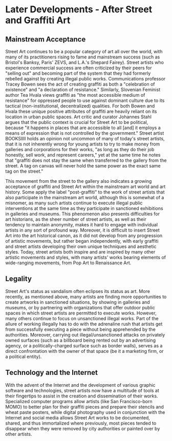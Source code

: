 # Later Developments - After Street and Graffiti Art

## Mainstream Acceptance
Street Art continues to be a popular category of art all over the world, with many of its practitioners rising to fame and mainstream success (such as Bristol's Banksy, Paris' ZEVS, and L.A.'s Shepard Fairey). Street artists who experience commercial success are often criticized by their peers for "selling out" and becoming part of the system that they had formerly rebelled against by creating illegal public works. Communications professor Tracey Bowen sees the act of creating graffiti as both a "celebration of existence" and "a declaration of resistance." Similarly, Slovenian Feminist author Tea Hvala views graffiti as "the most accessible medium of resistance" for oppressed people to use against dominant culture due to its tactical (non-institutional, decentralized) qualities. For both Bowen and Hvala these unique positive attributes of graffiti are heavily reliant on its location in urban public spaces. Art critic and curator Johannes Stahl argues that the public context is crucial for Street Art to be political, because "it happens in places that are accessible to all [and] it employs a means of expression that is not controlled by the government." Street artist BOOKSIIII holds an opinion not uncommon of many of today's street artists, that it is not inherently wrong for young artists to try to make money from galleries and corporations for their works, "as long as they do their job honestly, sell work, and represent careers," yet at the same time he notes that "graffiti does not stay the same when transferred to the gallery from the street. A tag on canvas will never hold the same power as the exact same tag on the street."

This movement from the street to the gallery also indicates a growing acceptance of graffiti and Street Art within the mainstream art world and art history. Some apply the label "post-graffiti" to the work of street artists that also participate in the mainstream art world, although this is somewhat of a misnomer, as many such artists continue to execute illegal public interventions at the same time as they participate in sanctioned exhibitions in galleries and museums. This phenomenon also presents difficulties for art historians, as the sheer number of street artists, as well as their tendency to maintain anonymity, makes it hard to engage with individual artists in any sort of profound way. Moreover, it is difficult to insert Street Art into the art historical canon, as it did not develop from any progression of artistic movements, but rather began independently, with early graffiti and street artists developing their own unique techniques and aesthetic styles. Today, street artists both inspire and are inspired by many other artistic movements and styles, with many artists' works bearing elements of wide-ranging movements, from Pop Art to Renaissance Art.

## Legality
Street Art's status as vandalism often eclipses its status as art. More recently, as mentioned above, many artists are finding more opportunities to create artworks in sanctioned situations, by showing in galleries and museums, or by partnering with organizations that offer outdoor public spaces in which street artists are permitted to execute works. However, many others continue to focus on unsanctioned illegal works. Part of the allure of working illegally has to do with the adrenaline rush that artists get from successfully executing a piece without being apprehended by the authorities. Moreover, carrying out illegal/unsanctioned attacks on privately owned surfaces (such as a billboard being rented out by an advertising agency, or a politically-charged surface such as border walls), serves as a direct confrontation with the owner of that space (be it a marketing firm, or a political entity).

## Technology and the Internet
With the advent of the Internet and the development of various graphic software and technologies, street artists now have a multitude of tools at their fingertips to assist in the creation and dissemination of their works. Specialized computer programs allow artists (like San Francisco-born MOMO) to better plan for their graffiti pieces and prepare their stencils and wheat paste posters, while digital photography used in conjunction with the Internet and social media allows Street Art works to be documented, shared, and thus immortalized where previously, most pieces tended to disappear when they were removed by city authorities or painted over by other artists.
